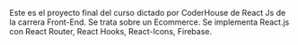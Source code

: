 Este es el proyecto final del curso dictado por CoderHouse de React Js de la carrera Front-End. Se trata sobre un Ecommerce. Se implementa React.js con React Router, React Hooks, React-Icons, Firebase.
